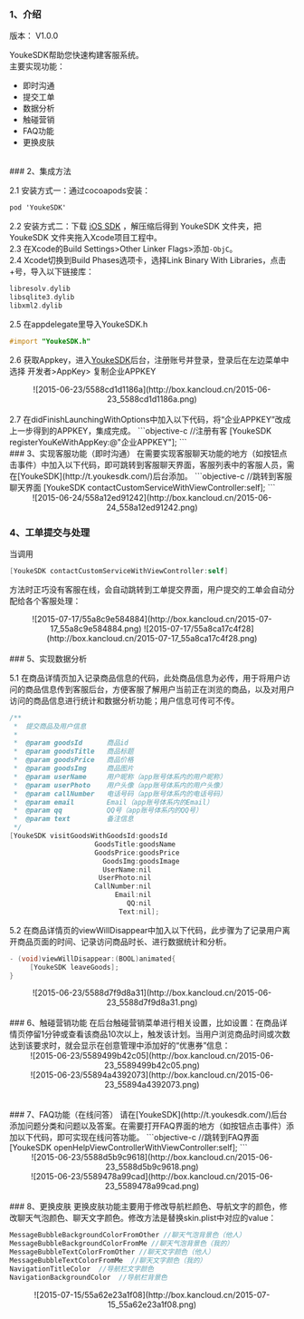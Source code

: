 ### 1、介绍
版本： V1.0.0 

YoukeSDK帮助您快速构建客服系统。  
主要实现功能：  
* 即时沟通  
* 提交工单  
* 数据分析  
* 触碰营销  
* FAQ功能  
* 更换皮肤

<br>
### 2、集成方法

2.1 安装方式一：通过cocoapods安装：
```objective-c
pod 'YoukeSDK'
```

2.2 安装方式二：下载 [iOS SDK](http://www.youkesdk.com/download/index.html) ，解压缩后得到 YoukeSDK 文件夹，把 YoukeSDK 文件夹拖入Xcode项目工程中。  
2.3 在Xcode的Build Settings>Other Linker Flags>添加`-ObjC`。  
2.4 Xcode切换到Build Phases选项卡，选择Link Binary With Libraries，点击+号，导入以下链接库：
```objective-c
libresolv.dylib  
libsqlite3.dylib  
libxml2.dylib
```

2.5 在appdelegate里导入YoukeSDK.h
```objective-c
#import "YoukeSDK.h"
```
2.6 获取Appkey，进入[YoukeSDK](http://t.youkesdk.com/)后台，注册账号并登录，登录后在左边菜单中选择 开发者>AppKey> 复制企业APPKEY
<center>
![2015-06-23/5588cd1d1186a](http://box.kancloud.cn/2015-06-23_5588cd1d1186a.png)
</center>
<br>
2.7 在didFinishLaunchingWithOptions中加入以下代码，将“企业APPKEY”改成上一步得到的APPKEY，集成完成。
```objective-c
//注册有客
[YoukeSDK registerYouKeWithAppKey:@"企业APPKEY"];
```

<br>
### 3、实现客服功能（即时沟通）
在需要实现客服聊天功能的地方（如按钮点击事件）中加入以下代码，即可跳转到客服聊天界面，客服列表中的客服人员，需在[YoukeSDK](http://t.youkesdk.com/)后台添加。
```objective-c
//跳转到客服聊天界面
[YoukeSDK contactCustomServiceWithViewController:self];
```
<center>
![2015-06-24/558a12ed91242](http://box.kancloud.cn/2015-06-24_558a12ed91242.png)
</center>

### 4、工单提交与处理
当调用  
```objective-c
[YoukeSDK contactCustomServiceWithViewController:self]
```
方法时正巧没有客服在线，会自动跳转到工单提交界面，用户提交的工单会自动分配给各个客服处理：
<center>
![2015-07-17/55a8c9e584884](http://box.kancloud.cn/2015-07-17_55a8c9e584884.png)  
![2015-07-17/55a8ca17c4f28](http://box.kancloud.cn/2015-07-17_55a8ca17c4f28.png)
</center>
<br>
### 5、实现数据分析

5.1 在商品详情页加入记录商品信息的代码，此处商品信息为必传，用于将用户访问的商品信息传到客服后台，方便客服了解用户当前正在浏览的商品，以及对用户访问的商品信息进行统计和数据分析功能；用户信息可传可不传。
```objective-c
/**
 *  提交商品及用户信息
 *
 *  @param goodsId      商品id
 *  @param goodsTitle   商品标题
 *  @param goodsPrice   商品价格
 *  @param goodsImg     商品图片
 *  @param userName     用户昵称（app账号体系内的用户昵称）
 *  @param userPhoto    用户头像（app账号体系内的用户头像）
 *  @param callNumber   电话号码（app账号体系内的电话号码）
 *  @param email        Email（app账号体系内的Email）
 *  @param qq           QQ号（app账号体系内的QQ号）
 *  @param text         备注信息
 */
[YoukeSDK visitGoodsWithGoodsId:goodsId
                     GoodsTitle:goodsName
                     GoodsPrice:goodsPrice
                       GoodsImg:goodsImage
                       UserName:nil
                      UserPhoto:nil
                     CallNumber:nil
                          Email:nil
                             QQ:nil
                           Text:nil];    
```
5.2 在商品详情页的viewWillDisappear中加入以下代码，此步骤为了记录用户离开商品页面的时间、记录访问商品时长、进行数据统计和分析。
```objective-c
- (void)viewWillDisappear:(BOOL)animated{
     [YoukeSDK leaveGoods];
}
```
<center>![2015-06-23/5588d7f9d8a31](http://box.kancloud.cn/2015-06-23_5588d7f9d8a31.png)</center>
<br>
### 6、触碰营销功能
在后台触碰营销菜单进行相关设置，比如设置：在商品详情页停留1分钟或查看该商品10次以上，触发该计划。当用户浏览商品时间或次数达到该要求时，就会显示在创意管理中添加好的“优惠券”信息：
<center>![2015-06-23/5589499b42c05](http://box.kancloud.cn/2015-06-23_5589499b42c05.png)</center>

<center>![2015-06-23/55894a4392073](http://box.kancloud.cn/2015-06-23_55894a4392073.png)</center>
<br><br>
### 7、FAQ功能（在线问答）
请在[YoukeSDK](http://t.youkesdk.com/)后台添加问题分类和问题以及答案。在需要打开FAQ界面的地方（如按钮点击事件）添加以下代码，即可实现在线问答功能。
```objective-c
//跳转到FAQ界面
[YoukeSDK openHelpViewControllerWithViewController:self];
```
<center>![2015-06-23/5588d5b9c9618](http://box.kancloud.cn/2015-06-23_5588d5b9c9618.png)</center>

<center>![2015-06-23/5589478a99cad](http://box.kancloud.cn/2015-06-23_5589478a99cad.png)
</center>

<br>
### 8、更换皮肤
更换皮肤功能主要用于修改导航栏颜色、导航文字的颜色，修改聊天气泡颜色、聊天文字颜色。修改方法是替换skin.plist中对应的value：

```objective-c
MessageBubbleBackgroundColorFromOther //聊天气泡背景色（他人）
MessageBubbleBackgroundColorFromMe //聊天气泡背景色（我的）
MessageBubbleTextColorFromOther //聊天文字颜色（他人）
MessageBubbleTextColorFromMe  //聊天文字颜色（我的）
NavigationTitleColor  //导航栏文字颜色
NavigationBackgroundColor  //导航栏背景色
```
<center>
![2015-07-15/55a62e23a1f08](http://box.kancloud.cn/2015-07-15_55a62e23a1f08.png)
</center>
